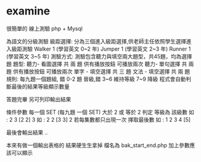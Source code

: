 # examine
  很簡單的 線上測驗
  php + Mysql 
  
  為語文的分級測驗 
級距選擇:
	分為三個進入級距選擇,供老師主任依照學生選擇進入級距測驗 
  	Walker 1  (學習英文 0~2 年)
  	Jumper 1 (學習英文 2~3 年)
	  Runner 1 (學習英文 3~5 年)
測驗方式:
	測驗包含聽力與填空兩大題型，共45題，均為選擇題
題型: 
	聽力- 看圖選擇 共 兩 題 供有播放按鈕 可播放兩次 
	聽力- 單句選擇 共 兩 題 供有播放按鈕 可播放兩次
	單字 - 填空選擇 共 三 題
	文法 - 填空選擇 共 兩 題
規則:
	每九題一個題組, 錯 0-2 題 晉級,錯 3~6 維持等級 7~9 降級 
	程式會自動判斷最後的結果等級顯示數量

答題完畢 另可列印輸出結果

條件參數 每一個 SET (每九題 一個 SET)
大於 2 或 等於 2 判定 等級為 該級數
如 : 2 3 [2 2] 3
如 : 2 2 [3 3] 2
若每集數都只出現一次 擇取最後數
如 : 1 2 3 4 [5] 

最後會輸出結果 .. 

本來有做一個輸出表格的 結果硬生生拿掉 檔名為 bak_start_end.php 加上參數應該可以顯示 
